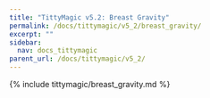 ```yaml
---
title: "TittyMagic v5.2: Breast Gravity"
permalink: /docs/tittymagic/v5_2/breast_gravity/
excerpt: ""
sidebar:
  nav: docs_tittymagic
parent_url: /docs/tittymagic/v5_2/
---
```


{% include tittymagic/breast_gravity.md %}
